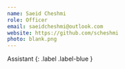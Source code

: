 ```yaml
---
name: Saeid Cheshmi
role: Officer
email: saeidcheshmi@outlook.com
website: https://github.com/scheshmi
photo: blank.png
---
```


Assistant
{: .label .label-blue }
